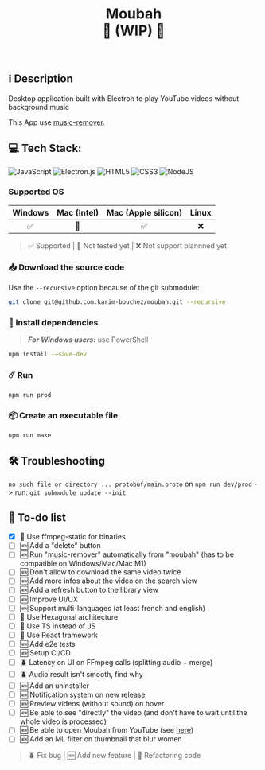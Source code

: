<h1 align="center">
    Moubah</br>
    🚧 (WIP) 🚧 </br>
</h1>
</br>

## ℹ️ Description

Desktop application built with Electron to play YouTube videos without background music

This App use [music-remover](https://github.com/karim-bouchez/music-remover).

## 💻 Tech Stack:

![JavaScript](https://img.shields.io/badge/javascript-%23323330.svg?style=for-the-badge&logo=javascript&logoColor=%23F7DF1E)
![Electron.js](https://img.shields.io/badge/Electron-191970?style=for-the-badge&logo=Electron&logoColor=white)
![HTML5](https://img.shields.io/badge/html5-%23E34F26.svg?style=for-the-badge&logo=html5&logoColor=white)
![CSS3](https://img.shields.io/badge/css3-%231572B6.svg?style=for-the-badge&logo=css3&logoColor=white)
![NodeJS](https://img.shields.io/badge/node.js-6DA55F?style=for-the-badge&logo=node.js&logoColor=white)

### Supported OS

| Windows | Mac (Intel) | Mac (Apple silicon) | Linux |
| :-----: | :---------: | :-----------------: | :---: |
|   ✅    |     📆      |         ✅          |  ❌   |

> ✅ Supported | 📆 Not tested yet | ❌ Not support plannned yet

### 📥 Download the source code

Use the `--recursive` option because of the git submodule:

```bash
git clone git@github.com:karim-bouchez/moubah.git --recursive
```

### 🔗 Install dependencies

> **_For Windows users:_** use PowerShell

<!-- [WSL](https://learn.microsoft.com/en-us/windows/wsl/install) -->

```bash
npm install -–save-dev
```

### ☄️ Run

```bash
npm run prod
```

### 📦 Create an executable file

```bash
npm run make
```

## 🛠 Troubleshooting

`no such file or directory ... protobuf/main.proto` on `npm run dev/prod` -> run: `git submodule update --init`

## 🎯 To-do list

-   [x] 🧼 Use ffmpeg-static for binaries
-   [ ] 🆕 Add a "delete" button
-   [ ] 🆕 Run "music-remover" automatically from "moubah" (has to be compatible on Windows/Mac/Mac M1)
-   [ ] 🆕 Don't allow to download the same video twice
-   [ ] 🆕 Add more infos about the video on the search view
-   [ ] 🆕 Add a refresh button to the library view
-   [ ] 🆕 Improve UI/UX
-   [ ] 🆕 Support multi-languages (at least french and english)
-   [ ] 🧼 Use Hexagonal architecture
-   [ ] 🧼 Use TS instead of JS
-   [ ] 🧼 Use React framework
-   [ ] 🆕 Add e2e tests
-   [ ] 🆕 Setup CI/CD
-   [ ] 🪲 Latency on UI on FFmpeg calls (splitting audio + merge)
-   [ ] 🪲 Audio result isn't smooth, find why
-   [ ] 🆕 Add an uninstaller
-   [ ] 🆕 Notification system on new release
-   [ ] 🆕 Preview videos (without sound) on hover
-   [ ] 🆕 Be able to see "directly" the video (and don't have to wait until the whole video is processed)
-   [ ] 🆕 Be able to open Moubah from YouTube (see [here](https://docs.freetubeapp.io/usage/browser-extension/))
-   [ ] 🆕 Add an ML filter on thumbnail that blur women

> 🪲 Fix bug | 🆕 Add new feature | 🧼 Refactoring code

